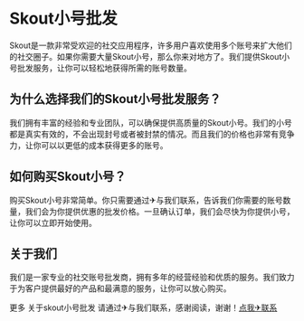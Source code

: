 # Skout小号批发

Skout是一款非常受欢迎的社交应用程序，许多用户喜欢使用多个账号来扩大他们的社交圈子。如果你需要大量Skout小号，那么你来对地方了。我们提供Skout小号批发服务，让你可以轻松地获得所需的账号数量。

## 为什么选择我们的Skout小号批发服务？

我们拥有丰富的经验和专业团队，可以确保提供高质量的Skout小号。我们的小号都是真实有效的，不会出现封号或者被封禁的情况。而且我们的价格也非常有竞争力，让你可以以更低的成本获得更多的账号。

## 如何购买Skout小号？

购买Skout小号非常简单。你只需要通过✈与我们联系，告诉我们你需要的账号数量，我们会为你提供优惠的批发价格。一旦确认订单，我们会尽快为你提供小号，让你可以立即开始使用。

## 关于我们

我们是一家专业的社交账号批发商，拥有多年的经营经验和优质的服务。我们致力于为客户提供最好的产品和最满意的服务，让你可以放心购买。

更多 关于skout小号批发 请通过✈与我们联系，感谢阅读，谢谢！[点我✈联系](https://w.k02.cc)